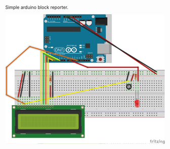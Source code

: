 Simple arduino block reporter.

![breadboard](https://raw.githubusercontent.com/obscuren/block_echo/master/breadboard.png)
